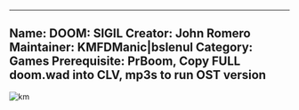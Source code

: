 -----------------------
Name: DOOM: SIGIL
Creator: John Romero
Maintainer: KMFDManic|bslenul
Category: Games
Prerequisite: PrBoom, Copy FULL doom.wad into CLV, mp3s to run OST version
-----------------------
![km](https://i.imgur.com/b3ZHT3A.jpg)
